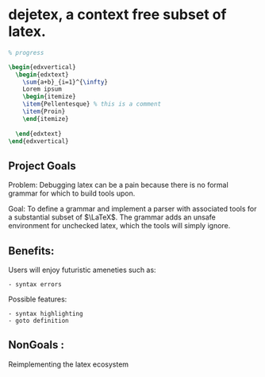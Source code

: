 
# dejetex, a context free subset of latex.

``` latex
% progress

\begin{edxvertical}
  \begin{edxtext}
    \sum{a+b}_{i=1}^{\infty}
    Lorem ipsum 
    \begin{itemize} 
    \item{Pellentesque} % this is a comment
    \item{Proin}
    \end{itemize}
    
  \end{edxtext}
\end{edxvertical}
```





## Project Goals

Problem: Debugging latex can be a pain because there is no formal
grammar for which to build tools upon. 

Goal: To define a grammar and implement a parser with associated tools
for a substantial subset of $\LaTeX$. The grammar adds an unsafe
environment for unchecked latex, which the tools will simply ignore.


## Benefits: 

Users will enjoy futuristic ameneties such as:

    - syntax errors
    
Possible features:

    - syntax highlighting
    - goto definition


## NonGoals : 

Reimplementing the latex ecosystem
